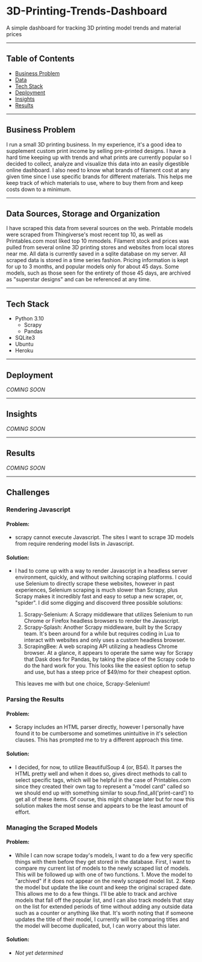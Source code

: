 # 3D-Printing-Trends-Dashboard
A simple dashboard for tracking 3D printing model trends and material prices 

---  
## Table of Contents
  * [Business Problem](#business-problem)
  * [Data](#data-sources-storage-and-organization)
  * [Tech Stack](#tech-stack)
  * [Deployment](#deployment)
  * [Insights](#insights)
  * [Results](#results) 

---  
## Business Problem  

I run a small 3D printing business. In my experience, it's a good idea to supplement custom print income by selling pre-printed designs. I have a hard time keeping up with trends and what prints are currently popular so I decided to collect, analyze and visualize this data into an easily digestible online dashboard. I also need to know what brands of filament cost at any given time since I use specific brands for different materials. This helps me keep track of which materials to use, where to buy them from and keep costs down to a minimum.  

---  
## Data Sources, Storage and Organization  

I have scraped this data from several sources on the web. Printable models were scraped from Thingiverse's most recent top 10, as well as Printables.com most liked top 10 mmodels. Filament stock and prices was pulled from several online 3D printing stores and websites from local stores near me. All data is currently saved in a sqlite database on my server. All scraped data is stored in a time series fashion. Pricing information is kept for up to 3 months, and popular models only for about 45 days. Some models, such as those seen for the entirety of those 45 days, are archived as "superstar designs" and can be referenced at any time.  

--- 
## Tech Stack  
* Python 3.10  
    * Scrapy  
    * Pandas  
* SQLite3  
* Ubuntu  
* Heroku  

---  
## Deployment  

_COMING SOON_

---  
## Insights  

_COMING SOON_

---  
## Results  

_COMING SOON_

---  
## Challenges  
 
### Rendering Javascript
#### Problem:  
  - scrapy cannot execute Javascript. The sites I want to scrape 3D models from require rendering model lists in Javascript. 
#### Solution:  
  - I had to come up with a way to render Javascript in a headless server environment, quickly, and without switching scraping platforms. I could use Selenium to directly scrape these websites, however in past experiences, Selenium scraping is much slower than Scrapy, plus Scrapy makes it incredibly fast and easy to setup a new scraper, or, "spider". I did some digging and discoverd three possible solutions:  

    1. Scrapy-Selenium: A Scrapy middleware that utilizes Selenium to run Chrome or Firefox headless browsers to render the Javascript.  
    2. Scrapy-Splash: Another Scrapy middleware, built by the Scrapy team. It's been around for a while but requires coding in Lua to interact with websites and only uses a custom headless browser.  
    3. ScrapingBee: A web scraping API utilizing a headless Chrome browser. At a glance, it appears to operate the same way for Scrapy that Dask does for Pandas, by taking the place of the Scrapy code to do the hard work for you. This looks like the easiest option to setup and use, but has a steep price of $49/mo for their cheapest option.  

    This leaves me with but one choice, Scrapy-Selenium!

### Parsing the Results  
#### Problem:  
  - Scrapy includes an HTML parser directly, however I personally have found it to be cumbersome and sometimes unintuitive in it's selection clauses. This has prompted me to try a different approach this time.  

#### Solution:  
  - I decided, for now, to utilize BeautifulSoup 4 (or, BS4). It parses the HTML pretty well and when it does so, gives direct methods to call to select specific tags, which will be helpful in the case of Printables.com since they created their own tag to represent a "model card" called <print-card> so we should end up with something similar to soup.find_all('print-card') to get all of these items. Of course, this might change later but for now this solution makes the most sense and appears to be the least amount of effort.


### Managing the Scraped Models  
#### Problem:  
  - While I can now scrape today's models, I want to do a few very specific things with them before they get stored in the database. First, I want to compare my current list of models to the newly scraped list of models. This will be followed up with one of two functions. 1. Move the model to "archived" if it does not appear on the newly scraped model list. 2. Keep the model but update the like count and keep the original scraped date. This allows me to do a few things. I'll be able to track and archive models that fall off the popular list, and I can also track models that stay on the list for extended periods of time without adding any outside data such as a counter or anything like that. It's worth noting that if someone updates the title of their model, I currently will be comparing titles and the model will become duplicated, but, I can worry about this later.  

#### Solution:  
  - _Not yet determined_